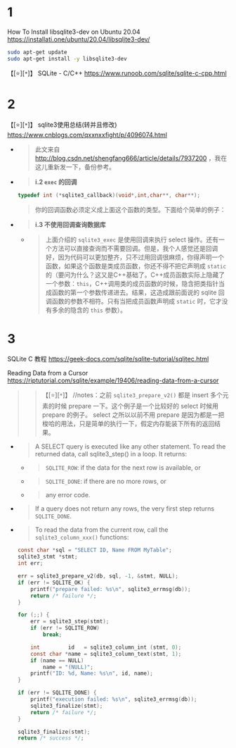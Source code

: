 
# 1

How To Install libsqlite3-dev on Ubuntu 20.04 https://installati.one/ubuntu/20.04/libsqlite3-dev/
```sh
sudo apt-get update
sudo apt-get install -y libsqlite3-dev
```

【[:star:][`*`]】 SQLite - C/C++ https://www.runoob.com/sqlite/sqlite-c-cpp.html

# 2

【[:star:][`*`]】 sqlite3使用总结(转并且修改) https://www.cnblogs.com/qxxnxxfight/p/4096074.html
- > 此文来自 http://blog.csdn.net/shengfang666/article/details/7937200 ，我在这儿重新发一下，备份参考。
- > **i.2 `exec` 的回调**
  ```c
  typedef int (*sqlite3_callback)(void*,int,char**, char**);
  ```
  > 你的回调函数必须定义成上面这个函数的类型。下面给个简单的例子：
- > **i.3 不使用回调查询数据库**
  * > 上面介绍的 `sqlite3_exec` 是使用回调来执行 select 操作。还有一个方法可以直接查询而不需要回调。但是，我个人感觉还是回调好，因为代码可以更加整齐，只不过用回调很麻烦，你得声明一个函数，如果这个函数是类成员函数，你还不得不把它声明成 `static` 的（要问为什么？这又是C++基础了。C++成员函数实际上隐藏了一个参数：`this`，C++调用类的成员函数的时候，隐含把类指针当成函数的第一个参数传递进去。结果，这造成跟前面说的 sqlite 回调函数的参数不相符。只有当把成员函数声明成 `static` 时，它才没有多余的隐含的 `this` 参数）。

# 3

SQLite C 教程 https://geek-docs.com/sqlite/sqlite-tutorial/sqlitec.html

Reading Data from a Cursor https://riptutorial.com/sqlite/example/19406/reading-data-from-a-cursor
>> 【[:star:][`*`]】 //notes：之前 `sqlite3_prepare_v2()` 都是 insert 多个元素的时候 prepare 一下。这个例子是一个比较好的 select 时候用 prepare 的例子。 select 之所以以前不用 prepare 是因为都是一把梭哈的用法，只是简单的执行一下，假定内存能装下所有的返回结果。
- > A SELECT query is executed like any other statement. To read the returned data, call sqlite3_step() in a loop. It returns:
  * > `SQLITE_ROW`: if the data for the next row is available, or
  * > `SQLITE_DONE`: if there are no more rows, or
  * > any error code.
- > If a query does not return any rows, the very first step returns `SQLITE_DONE`.
- > To read the data from the current row, call the `sqlite3_column_xxx()` functions:
  ```c
  const char *sql = "SELECT ID, Name FROM MyTable";
  sqlite3_stmt *stmt;
  int err;

  err = sqlite3_prepare_v2(db, sql, -1, &stmt, NULL);
  if (err != SQLITE_OK) {
      printf("prepare failed: %s\n", sqlite3_errmsg(db));
      return /* failure */;
  }

  for (;;) {
      err = sqlite3_step(stmt);
      if (err != SQLITE_ROW)
          break;

      int         id   = sqlite3_column_int (stmt, 0);
      const char *name = sqlite3_column_text(stmt, 1);
      if (name == NULL)
          name = "(NULL)";
      printf("ID: %d, Name: %s\n", id, name);
  }

  if (err != SQLITE_DONE) {
      printf("execution failed: %s\n", sqlite3_errmsg(db));
      sqlite3_finalize(stmt);
      return /* failure */;
  }

  sqlite3_finalize(stmt);
  return /* success */;
  ```
